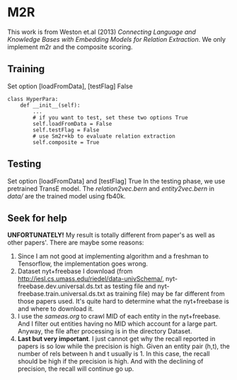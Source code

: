 # M2R
This work is from Weston et.al (2013) *Connecting Language and Knowledge Bases with Embedding Models for Relation Extraction*.
We only implement m2r and the composite scoring.
## Training
Set option [loadFromData], [testFlag] False
```
class HyperPara:
    def __init__(self):
        ...
        # if you want to test, set these two options True
        self.loadFromData = False
        self.testFlag = False
        # use Sm2r+kb to evaluate relation extraction
        self.composite = True
```
## Testing
Set option [loadFromData] and [testFlag] True
In the testing phase, we use pretrained TransE model. The *relation2vec.bern* and *entity2vec.bern* in *data/* are the trained model
using fb40k.
## Seek for help
**UNFORTUNATELY!** My result is totally different from paper's as well as other papers'. There are maybe some reasons:
1) Since I am not good at implementing algorithm and a freshman to Tensorflow, the implementation goes wrong.
2) Dataset nyt+freebase I download (from http://iesl.cs.umass.edu/riedel/data-univSchema/, nyt-freebase.dev.universal.ds.txt as testing file
and nyt-freebase.train.universal.ds.txt as training file) may be far different from those papers used. It's quite hard to determine what 
the nyt+freebase is and where to download it.
3) I use the *sameas.org* to crawl MID of each entity in the nyt+freebase. And I filter out entities having no MID which account for
a large part. Anyway, the file after processing is in the directory Dataset.
4) **Last but very important**. I just cannot get why the recall reported in papers is so low while the precision is high. Given an entity pair (h,t),
the number of rels between h and t usually is 1. In this case, the recall should be high if the precision is high. And with the declining
of precision, the recall will continue go up.
